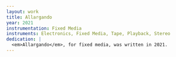 ```yaml
---
layout: work
title: Allargando
year: 2021
instrumentation: Fixed Media
instruments: Electronics, Fixed Media, Tape, Playback, Stereo
dedication: |
  <em>Allargando</em>, for fixed media, was written in 2021.
---
```

